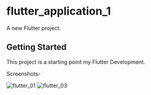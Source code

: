 # flutter_application_1

A new Flutter project.

## Getting Started

This project is a starting point my Flutter Development.

Screenshots-



![flutter_01](https://user-images.githubusercontent.com/69747205/146571731-c842651a-a535-4ba2-91e1-550112470807.png)
![flutter_03](https://user-images.githubusercontent.com/69747205/146571777-408d56ea-9d70-4ed2-93b5-a3075837acb7.png)
